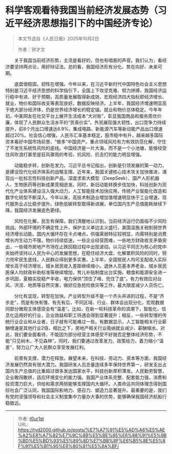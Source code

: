 # 科学客观看待我国当前经济发展态势（习近平经济思想指引下的中国经济专论）


> 本文节选自《人民日报》2025年10月2日
>
> 作者：钟才文

　　关于我国当前经济形势，主流是看好的，但也有唱衰的声音。我们认为，看经济要坚持两点论，用好辩证法。总的看，我国经济形有分化、势在向好、未来可期。

　　底盘很稳固，韧性在增强。今年以来，在习近平新时代中国特色社会主义思想特别是习近平经济思想的科学指引下，全国上下攻坚克难、努力拼搏，我国经济运行稳中有进、好于预期，高质量发展取得新成效，宏观经济四大指标即经济增长、就业、物价和国际收支等表现良好。数据反映经济。上半年，我国经济增速明显高于绝大部分经济体，仍是世界经济增长的稳定锚。就业和物价总体稳定。今年年初，中美网友在社交平台上展开生活成本“大对账”，彰显我国商品和服务质优价廉，体现了人民群众生活水平的“货真价实”。外贸展现强大韧性，出口竞争力持续提升，前8个月出口增速达6.9%，集成电路、新能源汽车等新动能产品出口增速超过20%。社会信心增强，人民币汇率基本稳定，股市稳中有升，越来越多国际资本看好中国市场前景、“做多”中国资产。重点领域风险有力有效防范化解，守住了不发生系统性风险的底线。中国经济是一片大海，而不是一个小池塘，能够经受住风吹浪打甚至是狂风骤雨的考验，抗风险、抗击打的能力明显增强。

　　动能稳步转，创新在发力。习近平总书记指出，创新是引领发展的第一动力，是建设现代化经济体系的战略支撑。近年来，我国关键核心技术攻关加快推进，涌现出一批标志性科技创新产品。深度求索大模型（DeepSeek）、国产人形机器人、生物医药等创新成果竞相迸发。同时，新旧动能转换步伐加快，科技创新为现代化产业体系建设注入强大动力，人工智能技术加快应用，传统产业智能化改造和数字化转型不断深入。今年以来，高技术制造业增加值增速明显快于工业增速，现代服务业占比稳步提升。绿色低碳转型取得新进展，单位国内生产总值能耗继续下降，我国经济发展底色更绿。

　　风险在化解，民生有保障。我们清醒地认识到，当前经济运行仍面临不少风险挑战。外部环境的不确定性上升，保护主义单边主义盛行，美国滥施关税削弱世界经济增长动能。国内大循环存在卡点堵点，供强需弱特征较明显，内需特别是消费增长内生动力不强，物价持续低迷，一些企业经营困难，一些地方财政收支矛盾突出，一些城市房地产市场在止跌回稳过程中出现波动。以习近平同志为核心的党中央始终坚持以人民为中心的发展思想，在稳住经济大盘、化解累积风险的同时，努力兜牢民生底线，人民群众得到更多实惠。上半年，全国居民人均可支配收入实际增长高于经济增长，城乡居民收入差距继续缩小。退休人员基本养老金、城乡居民医保人均财政补助标准等继续增加，育儿补贴制度出台实施。粮食和能源安全进一步巩固，夏粮实现稳产丰收，电力保供“顶住了峰、兜住了底”。有力有效应对台风、洪涝、地质等自然灾害，做好应急抢险救灾等工作，最大限度减少人员伤亡。

　　分化有显现，转型在加快。产业转型升级不是一个齐头并进的过程，不是“齐步走”，而是有快有慢、有先有后，不同区域、行业、群体会出现分化，宏观数据同部分微观主体感受会有“温差”。比如，在新一轮科技革命的浪潮下，智能化、信息化运用好的行业，企业效益和职工待遇会得到显著提升；相反，一些转型慢的传统行业企业和从业者，日子就有可能难过一些。有数据显示，人工智能相关行业薪酬增速是其他行业2倍，相比之下，房地产相关行业吸纳就业减少、薪酬缩水。对此，我们要全面看待，不能因为部分经营主体感受不好就否定整体经济形势，不能“只见树木、不见森林”。同时，我们要通过改革发力、政策给力，着力缩小“温差”，努力让广大人民群众享受发展红利。

　　前景有支撑，潜力在释放。展望未来，在科技、劳动力、资本等方面，我国经济发展仍然具有很大潜力。我国研发人员总量连续多年保持世界第一，研发支出占国内生产总值的比重超过很多发达国家水平，科技创新厚积薄发。人民勤劳智慧，企业敢闯敢拼，适应环境变化的能力强。我国产业体系完整、配套能力强，消费和投资潜力巨大，供给和需求两侧能够支撑国内大循环。人类命运共同体理念得到国际社会广泛认同，我国国际影响力、感召力、塑造力显著提升。最重要的是，我们有党的坚强领导和社会主义制度集中力量办大事的优势，能够确保我国经济航船行稳致远。

---

> 作者: [t0ur1st](https://github.com/tyd2000)  
> URL: https://tyd2000.github.io/posts/%E7%A7%91%E5%AD%A6%E5%AE%A2%E8%A7%82%E7%9C%8B%E5%BE%85%E6%88%91%E5%9B%BD%E5%BD%93%E5%89%8D%E7%BB%8F%E6%B5%8E%E5%8F%91%E5%B1%95%E6%80%81%E5%8A%BF/  


